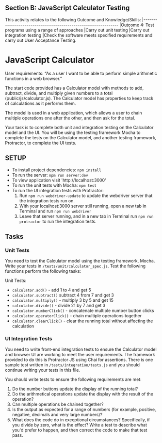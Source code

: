 ## Section B: JavaScript Calculator Testing

This activity relates to the following Outcome and Knowledge/Skills:
|-----------------------------------------------------------------
|Outcome 4: Test programs using a range of approaches
|Carry out unit testing
|Carry out integration testing
|Check the software meets specified requirements and carry out User Acceptance Testing.

# JavaScript Calculator

User requirements:
“As a user I want to be able to perform simple arithmetic functions in a web browser.”

The start code provided has a Calculator model with methods to add, subtract, divide, and multiply given numbers to a total (public/js/calculator.js). The Calculator model has properties to keep track of calculations as it performs them.

The model is used in a web application, which allows a user to chain multiple operations one after the other, and then ask for the total.

Your task is to complete both unit and integration testing on the Calculator model and the UI. You will be using the testing framework Mocha to complete the tests on the Calculator model, and another testing framework, Protractor, to complete the UI tests.

## SETUP

- To install project dependencies: `npm install`
- To run the server: `npm run server:dev`
- To view application visit 'http://localhost:3000'
- To run the unit tests with Mocha: `npm test`
- To run the UI integration tests with Protractor:
  1. Run `npm run webdriver-update` to update the webdriver server that the integration tests run on.
  2. With your localhost:3000 server still running, open a new tab in Terminal and run `npm run webdriver`
  3. Leave that server running, and in a new tab in Terminal run `npm run protractor` to run the integration tests.

## Tasks

### Unit Tests

You need to test the Calculator model using the testing framework, Mocha. Write your tests in `/tests/unit/calculator_spec.js`. Test the following functions perform the following tasks:

Unit Tests:

- `calculator.add()` - add 1 to 4 and get 5
- `calculator.subtract()` subtract 4 from 7 and get 3
- `calculator.multiply()` - multiply 3 by 5 and get 15
- `calculator.divide()` - divide 21 by 7 and get 3
- `calculator.numberClick()` - concatenate multiple number button clicks
- `calculator.operatorClick()` - chain multiple operations together
- `calculator.clearClick()` - clear the running total without affecting the calculation

### UI Integration Tests

You need to write front-end integration tests to ensure the Calculator model and browser UI are working to meet the user requirements. The framework provided to do this is Protractor JS using Chai for assertions. There is one sample test written in `/tests/integration/tests.js` and you should continue writing your tests in this file.

You should write tests to ensure the following requirements are met:

1. Do the number buttons update the display of the running total?
2. Do the arithmetical operations update the display with the result of the operation?
3. Can multiple operations be chained together?
4. Is the output as expected for a range of numbers (for example, positive, negative, decimals and very large numbers)?
5. What does the code do in exceptional circumstances? Specifically, if you divide by zero, what is the effect? Write a test to describe what you'd prefer to happen, and then correct the code to make that test pass.
